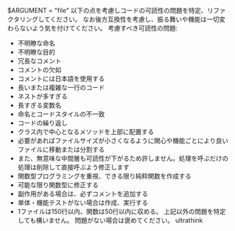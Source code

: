 $ARGUMENT = "file"
以下の点を考慮しコードの可読性の問題を特定、リファクタリングしてください。
なお後方互換性を考慮し、振る舞いや機能は一切変わらないよう気を付けてください。
考慮すべき可読性の問題:
- 不明瞭な命名
- 不明瞭な目的
- 冗長なコメント
- コメントの欠如
- コメントには日本語を使用する
- 長いまたは複雑な一行のコード
- ネストが多すぎる
- 長すぎる変数名
- 命名とコードスタイルの不一致
- コードの繰り返し
- クラス内で中心となるメソッドを上部に配置する
- 必要があればファイルサイズが小さくなるように関心や機能ごとにより良いファイルに移動または分割する
- また、無意味な中間層も可読性が下がるため許しません。処理を呼ぶだけの処理は削除して直接呼ぶよう修正します
- 関数型プログラミングを重視、できる限り純粋関数を作成する
- 可能な限り関数型に修正する
- 副作用がある場合は、必ずコメントを追加する
- 単体・機能テストがない場合は作成、実行する
- 1ファイルは150行以内、関数は50行以内に収める。
上記以外の問題を特定しても構いません。
問題がない場合は褒めてください。
ultrathink
